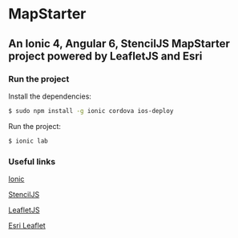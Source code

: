 # MapStarter
## An Ionic 4, Angular 6, StencilJS MapStarter project powered by LeafletJS and Esri

### Run the project
Install the dependencies:
```bash
$ sudo npm install -g ionic cordova ios-deploy
```

Run the project:
```bash
$ ionic lab
```

### Useful links
[Ionic](https://ionicframework.com/)

[StencilJS](https://stenciljs.com/)

[LeafletJS](https://leafletjs.com/)

[Esri Leaflet](https://esri.github.io/esri-leaflet/)

